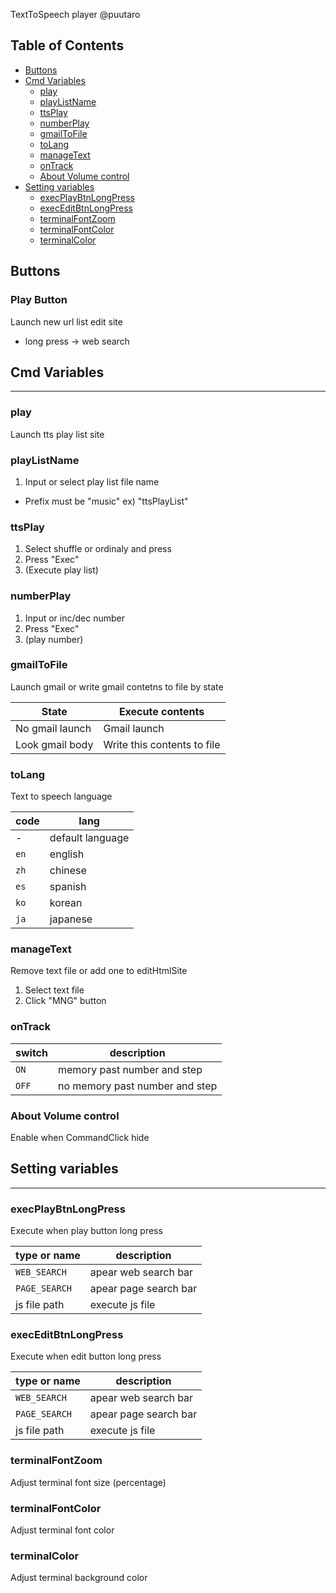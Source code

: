 TextToSpeech player @puutaro

Table of Contents
-------
<!-- vim-markdown-toc GFM --> 
* [Buttons](#buttons)
* [Cmd Variables](#cmd-variables)
	* [play](#play)
	* [playListName](#playlistname)
	* [ttsPlay](#ttsplay)
	* [numberPlay](#numberplay)
	* [gmailToFile](#gmailtofile)
	* [toLang](#tolang)
	* [manageText](#managetext)
	* [onTrack](#ontrack)
	* [About Volume control](#about-volume-control)
* [Setting variables](#setting-variables)
	* [execPlayBtnLongPress](#execplaybtnlongpress)
	* [execEditBtnLongPress](#execeditbtnlongpress)
	* [terminalFontZoom](#terminalfontzoom)
	* [terminalFontColor](#terminalfontcolor)
	* [terminalColor](#terminalcolor)

## Buttons

### Play Button

Launch new url list edit site

- long press -> web search

## Cmd Variables
--------

### play 
Launch tts play list site

### playListName 

1. Input or select play list file name

- Prefix must be "music" 
	ex) "ttsPlayList"

### ttsPlay 

1. Select shuffle or ordinaly and press
2. Press "Exec" 
3. (Execute play list)

### numberPlay 

1. Input or inc/dec number
2. Press "Exec"
3. (play number)

### gmailToFile 
Launch gmail or write gmail contetns to file by state

| State | Execute contents |
| ------- | ------- |
| No gmail launch | Gmail launch |
| Look gmail body | Write this contents to file |

### toLang
Text to speech language

| code | lang |
| ------ | ------ |
| - | default language |
| `en` | english |
| `zh` | chinese |
| `es` | spanish |
| `ko` | korean |
| `ja` | japanese |

### manageText 
Remove text file or add one to editHtmlSite

1. Select text file
2. Click "MNG" button

### onTrack

| switch | description |
| ------ | --------- |
| `ON` | memory past number and step |
| `OFF` | no memory past number and step |

### About Volume control
Enable when CommandClick hide


## Setting variables
---------

### execPlayBtnLongPress
Execute when play button long press

| type or name | description |
| ------- | ------- |
| `WEB_SEARCH` | apear web search bar |
| `PAGE_SEARCH` | apear page search bar |
| js file path | execute js file |

### execEditBtnLongPress
Execute when edit button long press

| type or name | description |
| ------- | ------- |
| `WEB_SEARCH` | apear web search bar |
| `PAGE_SEARCH` | apear page search bar |
| js file path | execute js file |

### terminalFontZoom 
Adjust terminal font size (percentage)

### terminalFontColor 
Adjust terminal font color

### terminalColor 
Adjust terminal background color
